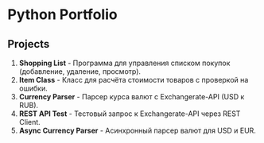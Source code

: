 # Python Portfolio

## Projects
1. **Shopping List** - Программа для управления списком покупок (добавление, удаление, просмотр).
2. **Item Class** - Класс для расчёта стоимости товаров с проверкой на ошибки.
3. **Currency Parser** - Парсер курса валют с Exchangerate-API (USD к RUB).
4. **REST API Test** - Тестовый запрос к Exchangerate-API через REST Client.
5. **Async Currency Parser** - Асинхронный парсер валют для USD и EUR.

